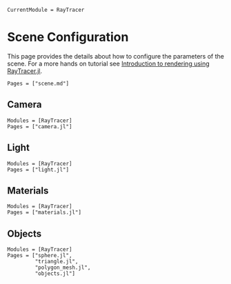 ```@meta
CurrentModule = RayTracer
```

# Scene Configuration

This page provides the details about how to configure the parameters of the scene. For a
more hands on tutorial see [Introduction to rendering using RayTracer.jl](@ref).

```@index
Pages = ["scene.md"]
```

## Camera

```@autodocs
Modules = [RayTracer]
Pages = ["camera.jl"]
```

## Light

```@autodocs
Modules = [RayTracer]
Pages = ["light.jl"]
```

## Materials
```@autodocs
Modules = [RayTracer]
Pages = ["materials.jl"]
```

## Objects

```@autodocs
Modules = [RayTracer]
Pages = ["sphere.jl",
         "triangle.jl",
         "polygon_mesh.jl",
         "objects.jl"]
```

```@docs
```
